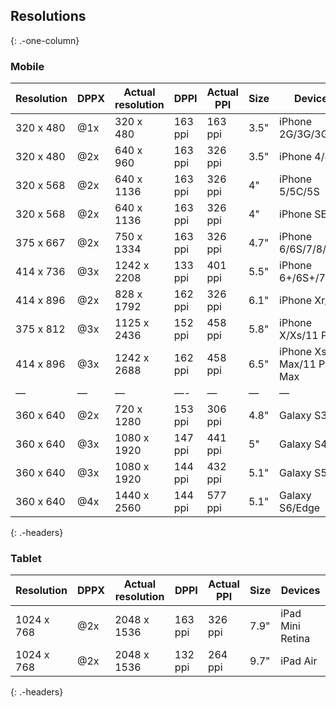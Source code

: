 Resolutions
-----------

{: .-one-column}

### Mobile

<table><thead><tr class="header"><th>Resolution</th><th>DPPX</th><th>Actual resolution</th><th>DPPI</th><th>Actual PPI</th><th>Size</th><th>Devices</th></tr></thead><tbody><tr class="odd"><td>320 x 480</td><td><span class="citation" data-cites="1x">@1x</span></td><td>320 x 480</td><td>163 ppi</td><td>163 ppi</td><td>3.5"</td><td>iPhone 2G/3G/3GS</td></tr><tr class="even"><td>320 x 480</td><td><span class="citation" data-cites="2x">@2x</span></td><td>640 x 960</td><td>163 ppi</td><td>326 ppi</td><td>3.5"</td><td>iPhone 4/4S</td></tr><tr class="odd"><td>320 x 568</td><td><span class="citation" data-cites="2x">@2x</span></td><td>640 x 1136</td><td>163 ppi</td><td>326 ppi</td><td>4"</td><td>iPhone 5/5C/5S</td></tr><tr class="even"><td>320 x 568</td><td><span class="citation" data-cites="2x">@2x</span></td><td>640 x 1136</td><td>163 ppi</td><td>326 ppi</td><td>4"</td><td>iPhone SE</td></tr><tr class="odd"><td>375 x 667</td><td><span class="citation" data-cites="2x">@2x</span></td><td>750 x 1334</td><td>163 ppi</td><td>326 ppi</td><td>4.7"</td><td>iPhone 6/6S/7/8/SE2</td></tr><tr class="even"><td>414 x 736</td><td><span class="citation" data-cites="3x">@3x</span></td><td>1242 x 2208</td><td>133 ppi</td><td>401 ppi</td><td>5.5"</td><td>iPhone 6+/6S+/7+/8+</td></tr><tr class="odd"><td>414 x 896</td><td><span class="citation" data-cites="2x">@2x</span></td><td>828 x 1792</td><td>162 ppi</td><td>326 ppi</td><td>6.1"</td><td>iPhone Xr/11</td></tr><tr class="even"><td>375 x 812</td><td><span class="citation" data-cites="3x">@3x</span></td><td>1125 x 2436</td><td>152 ppi</td><td>458 ppi</td><td>5.8"</td><td>iPhone X/Xs/11 Pro</td></tr><tr class="odd"><td>414 x 896</td><td><span class="citation" data-cites="3x">@3x</span></td><td>1242 x 2688</td><td>162 ppi</td><td>458 ppi</td><td>6.5"</td><td>iPhone Xs Max/11 Pro Max</td></tr><tr class="even"><td>—</td><td>—</td><td>—</td><td>—-</td><td>—</td><td>—</td><td>—</td></tr><tr class="odd"><td>360 x 640</td><td><span class="citation" data-cites="2x">@2x</span></td><td>720 x 1280</td><td>153 ppi</td><td>306 ppi</td><td>4.8"</td><td>Galaxy S3</td></tr><tr class="even"><td>360 x 640</td><td><span class="citation" data-cites="3x">@3x</span></td><td>1080 x 1920</td><td>147 ppi</td><td>441 ppi</td><td>5"</td><td>Galaxy S4</td></tr><tr class="odd"><td>360 x 640</td><td><span class="citation" data-cites="3x">@3x</span></td><td>1080 x 1920</td><td>144 ppi</td><td>432 ppi</td><td>5.1"</td><td>Galaxy S5</td></tr><tr class="even"><td>360 x 640</td><td><span class="citation" data-cites="4x">@4x</span></td><td>1440 x 2560</td><td>144 ppi</td><td>577 ppi</td><td>5.1"</td><td>Galaxy S6/Edge</td></tr></tbody></table>

{: .-headers}

### Tablet

<table><thead><tr class="header"><th>Resolution</th><th>DPPX</th><th>Actual resolution</th><th>DPPI</th><th>Actual PPI</th><th>Size</th><th>Devices</th></tr></thead><tbody><tr class="odd"><td>1024 x 768</td><td><span class="citation" data-cites="2x">@2x</span></td><td>2048 x 1536</td><td>163 ppi</td><td>326 ppi</td><td>7.9"</td><td>iPad Mini Retina</td></tr><tr class="even"><td>1024 x 768</td><td><span class="citation" data-cites="2x">@2x</span></td><td>2048 x 1536</td><td>132 ppi</td><td>264 ppi</td><td>9.7"</td><td>iPad Air</td></tr></tbody></table>

{: .-headers}
